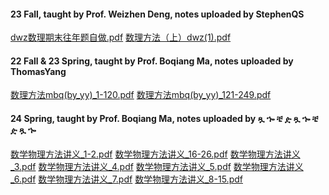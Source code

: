 #### 23 Fall, taught by Prof. Weizhen Deng, notes uploaded by StephenQS

[dwz数理期末往年题自做.pdf](https://ghproxy.wjsphy.top/https://raw.githubusercontent.com/StephenQSstarThomas/Lecture-Notes/main/数学物理方法/dwz数理期末往年题自做.pdf)
[数理方法（上）dwz(1).pdf](https://ghproxy.wjsphy.top/https://raw.githubusercontent.com/StephenQSstarThomas/Lecture-Notes/main/数学物理方法/数理方法（上）dwz(1).pdf)

#### 22 Fall & 23 Spring, taught by Prof. Boqiang Ma, notes uploaded by ThomasYang

[数理方法mbq(by_yy)_1-120.pdf](https://ghproxy.wjsphy.top/https://raw.githubusercontent.com/StephenQSstarThomas/Lecture-Notes/main/数学物理方法/数理方法mbq(by_yy)_1-120.pdf)
[数理方法mbq(by_yy)_121-249.pdf](https://ghproxy.wjsphy.top/https://raw.githubusercontent.com/StephenQSstarThomas/Lecture-Notes/main/数学物理方法/数理方法mbq(by_yy)_121-249.pdf)


#### 24 Spring, taught by Prof. Boqiang Ma, notes uploaded by ጿ ኈ ቼ  ዽ ጿ ኈ ቼ  ዽ ጿ ኈ

[数学物理方法讲义_1-2.pdf](https://ghproxy.wjsphy.top/https://raw.githubusercontent.com/StephenQSstarThomas/Lecture-Notes/main/数学物理方法/数理上%2024mbq/数学物理方法讲义_1-2.pdf)
[数学物理方法讲义_16-26.pdf](https://ghproxy.wjsphy.top/https://raw.githubusercontent.com/StephenQSstarThomas/Lecture-Notes/main/数学物理方法/数理上%2024mbq/数学物理方法讲义_16-26.pdf)
[数学物理方法讲义_3.pdf](https://ghproxy.wjsphy.top/https://raw.githubusercontent.com/StephenQSstarThomas/Lecture-Notes/main/数学物理方法/数理上%2024mbq/数学物理方法讲义_3.pdf)
[数学物理方法讲义_4.pdf](https://ghproxy.wjsphy.top/https://raw.githubusercontent.com/StephenQSstarThomas/Lecture-Notes/main/数学物理方法/数理上%2024mbq/数学物理方法讲义_4.pdf)
[数学物理方法讲义_5.pdf](https://ghproxy.wjsphy.top/https://raw.githubusercontent.com/StephenQSstarThomas/Lecture-Notes/main/数学物理方法/数理上%2024mbq/数学物理方法讲义_5.pdf)
[数学物理方法讲义_6.pdf](https://ghproxy.wjsphy.top/https://raw.githubusercontent.com/StephenQSstarThomas/Lecture-Notes/main/数学物理方法/数理上%2024mbq/数学物理方法讲义_6.pdf)
[数学物理方法讲义_7.pdf](https://ghproxy.wjsphy.top/https://raw.githubusercontent.com/StephenQSstarThomas/Lecture-Notes/main/数学物理方法/数理上%2024mbq/数学物理方法讲义_7.pdf)
[数学物理方法讲义_8-15.pdf](https://ghproxy.wjsphy.top/https://raw.githubusercontent.com/StephenQSstarThomas/Lecture-Notes/main/数学物理方法/数理上%2024mbq/数学物理方法讲义_8-15.pdf)